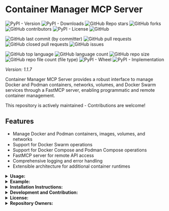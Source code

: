 # Container Manager MCP Server

![PyPI - Version](https://img.shields.io/pypi/v/container-manager-mcp)
![PyPI - Downloads](https://img.shields.io/pypi/dd/container-manager-mcp)
![GitHub Repo stars](https://img.shields.io/github/stars/Knuckles-Team/container-manager-mcp)
![GitHub forks](https://img.shields.io/github/forks/Knuckles-Team/container-manager-mcp)
![GitHub contributors](https://img.shields.io/github/contributors/Knuckles-Team/container-manager-mcp)
![PyPI - License](https://img.shields.io/pypi/l/container-manager-mcp)
![GitHub](https://img.shields.io/github/license/Knuckles-Team/container-manager-mcp)

![GitHub last commit (by committer)](https://img.shields.io/github/last-commit/Knuckles-Team/container-manager-mcp)
![GitHub pull requests](https://img.shields.io/github/issues-pr/Knuckles-Team/container-manager-mcp)
![GitHub closed pull requests](https://img.shields.io/github/issues-pr-closed/Knuckles-Team/container-manager-mcp)
![GitHub issues](https://img.shields.io/github/issues/Knuckles-Team/container-manager-mcp)

![GitHub top language](https://img.shields.io/github/languages/top/Knuckles-Team/container-manager-mcp)
![GitHub language count](https://img.shields.io/github/languages/count/Knuckles-Team/container-manager-mcp)
![GitHub repo size](https://img.shields.io/github/repo-size/Knuckles-Team/container-manager-mcp)
![GitHub repo file count (file type)](https://img.shields.io/github/directory-file-count/Knuckles-Team/container-manager-mcp)
![PyPI - Wheel](https://img.shields.io/pypi/wheel/container-manager-mcp)
![PyPI - Implementation](https://img.shields.io/pypi/implementation/container-manager-mcp)

*Version: 1.1.7*

Container Manager MCP Server provides a robust interface to manage Docker and Podman containers, networks, volumes, and Docker Swarm services through a FastMCP server, enabling programmatic and remote container management.

This repository is actively maintained - Contributions are welcome!

## Features

- Manage Docker and Podman containers, images, volumes, and networks
- Support for Docker Swarm operations
- Support for Docker Compose and Podman Compose operations
- FastMCP server for remote API access
- Comprehensive logging and error handling
- Extensible architecture for additional container runtimes

<details>
  <summary><b>Usage:</b></summary>

| Short Flag | Long Flag      | Description                                   |
|------------|----------------|-----------------------------------------------|
| -h         | --help         | Display help information                     |
| -t         | --transport    | Transport method (stdio or http, default: stdio) |
| -h         | --host         | Host address for HTTP transport (default: 0.0.0.0) |
| -p         | --port         | Port for HTTP transport (default: 8000)      |

### Available MCP Tools
- `get_version`: Retrieve version information of the container runtime
- `get_info`: Get system information about the container runtime
- `list_images`: List all available images
- `pull_image`: Pull an image from a registry
- `remove_image`: Remove an image
- `list_containers`: List running or all containers
- `run_container`: Run a new container
- `stop_container`: Stop a running container
- `remove_container`: Remove a container
- `get_container_logs`: Retrieve logs from a container
- `exec_in_container`: Execute a command in a container
- `list_volumes`: List all volumes
- `create_volume`: Create a new volume
- `remove_volume`: Remove a volume
- `list_networks`: List all networks
- `create_network`: Create a new network
- `remove_network`: Remove a network
- `compose_up`: Start services defined in a Compose file
- `compose_down`: Stop and remove services defined in a Compose file
- `compose_ps`: List containers for a Compose project
- `compose_logs`: View logs for a Compose project or specific service
- `init_swarm`: Initialize a Docker Swarm
- `leave_swarm`: Leave a Docker Swarm
- `list_nodes`: List nodes in a Docker Swarm
- `list_services`: List services in a Docker Swarm
- `create_service`: Create a new service in a Docker Swarm
- `remove_service`: Remove a service from a Docker Swarm

</details>

<details>
  <summary><b>Example:</b></summary>

## Use with AI

Configure `mcp.json`

```json
{
  "mcpServers": {
    "container_manager": {
      "command": "uv",
      "args": [
        "run",
        "--with",
        "container-manager-mcp",
        "container-manager-mcp"
      ],
      "env": {
        "CONTAINER_MANAGER_SILENT": "False",                                  //Optional
        "CONTAINER_MANAGER_LOG_FILE": "~/Documents/container_manager_mcp.log" //Optional
        "CONTAINER_MANAGER_TYPE": "podman",                                   //Optional
        "CONTAINER_MANAGER_PODMAN_BASE_URL": "tcp://127.0.0.1:8080"           //Optional
      },
      "timeout": 200000
    }
  }
}
```

### Deploy MCP Server as a container
```bash
docker pull knucklessg1/container-manager:latest
```

Modify the `compose.yml`

```compose
services:
  container-manager-mcp:
    image: knucklessg1/container-manager:latest
    environment:
      - HOST=0.0.0.0
      - PORT=8015
    ports:
      - 8015:8015
```

</details>

<details>
  <summary><b>Installation Instructions:</b></summary>

### Install Python Package

```bash
python -m pip install container-manager-mcp
```

or

```bash
uv pip install --upgrade container-manager-mcp
```

## Test Server

```bash
container-manager-mcp --transport http --host 127.0.0.1 --port 8080
```

This starts the MCP server using HTTP transport on localhost port 8080.

To interact with the MCP server programmatically, you can use a FastMCP client or make HTTP requests to the exposed endpoints. Example using curl to pull an image:

```bash
curl -X POST http://127.0.0.1:8080/pull_image \
  -H "Content-Type: application/json" \
  -d '{"image": "nginx", "tag": "latest", "manager_type": "docker"}'
```

Install the Python package:

```bash
python -m pip install container-manager-mcp
```

### Dependencies
- Python 3.7+
- `fastmcp` for MCP server functionality
- `docker` for Docker support
- `podman` for Podman support
- `pydantic` for data validation

Install dependencies:

```bash
python -m pip install fastmcp docker podman pydantic
```

Ensure Docker or Podman is installed and running on your system.

</details>


<details>
  <summary><b>Development and Contribution:</b></summary>

## Development and Contribution

Contributions are welcome! To contribute:

1. Fork the repository
2. Create a feature branch (`git checkout -b feature/your-feature`)
3. Commit your changes (`git commit -am 'Add your feature'`)
4. Push to the branch (`git push origin feature/your-feature`)
5. Create a new Pull Request

Please ensure your code follows the project's coding standards and includes appropriate tests.

</details>

<details>
  <summary><b>License:</b></summary>

## License

This project is licensed under the MIT License - see the [LICENSE](https://github.com/Knuckles-Team/container-manager-mcp/blob/main/LICENSE) file for details.

</details>
<details>
  <summary><b>Repository Owners:</b></summary>

<img width="100%" height="180em" src="https://github-readme-stats.vercel.app/api?username=Knucklessg1&show_icons=true&hide_border=true&&count_private=true&include_all_commits=true" />

![GitHub followers](https://img.shields.io/github/followers/Knucklessg1)
![GitHub User's stars](https://img.shields.io/github/stars/Knucklessg1)

</details>
